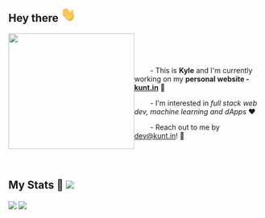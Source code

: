 ## Hey there <img src="https://raw.githubusercontent.com/ABSphreak/ABSphreak/master/gifs/Hi.gif" width="30px" height="30px">

<span>
  <img src="https://i.imgur.com/6d6IBiN.gif" align="left" width=250 height=230>
</span>

<br>
<br>
<br>
<p>&nbsp;&nbsp;&nbsp;&nbsp;&nbsp;&nbsp;&nbsp;&nbsp;- This is <strong>Kyle</strong> and I'm currently working on my <strong>personal website - <a href="https://kunt.in">kunt.in</a></strong> 💫</p>
<p>&nbsp;&nbsp;&nbsp;&nbsp;&nbsp;&nbsp;&nbsp;&nbsp;- I'm interested in <em>full stack web dev, machine learning and dApps</em> ❤️</p>
<!-- <p>&nbsp;&nbsp;&nbsp;&nbsp;&nbsp;&nbsp;&nbsp;&nbsp;- I'm studying <em>Data Science & Mathematics at <a href="https://en.wikipedia.org/wiki/City_University_of_Hong_Kong">CityUHK</a></em> 💻</p> -->
<p>&nbsp;&nbsp;&nbsp;&nbsp;&nbsp;&nbsp;&nbsp;&nbsp;- Reach out to me by <a href="mailto:dev@kunt.in">dev@kunt.in</a>! 📩</p>
<br>
<br>

## My Stats 👀 ![](https://komarev.com/ghpvc/?username=kuntiniong&color=d83a7c)

<span>
  <img height=190 align="center" src="https://github-readme-stats.vercel.app/api/?username=kuntiniong&show_icons=true&theme=radical&card_width=240" />
</span>
<span>
  <img height=190 align="center" src="https://github-readme-stats.vercel.app/api/top-langs/?username=kuntiniong&layout=compact&theme=radical&hide=jupyter%20notebook&card_width=220" />
</span>

